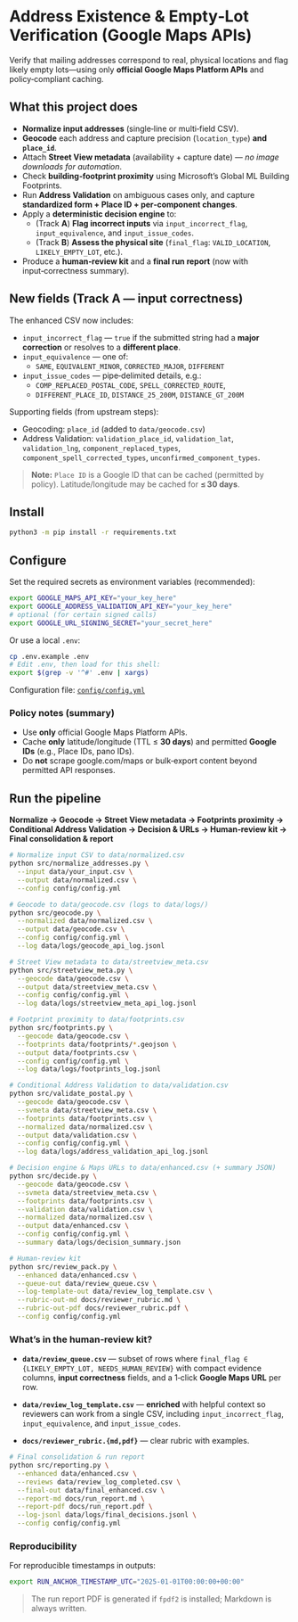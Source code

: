 # Address Existence & Empty‑Lot Verification (Google Maps APIs)

Verify that mailing addresses correspond to real, physical locations and flag likely empty lots—using only **official Google Maps Platform APIs** and policy‑compliant caching.

## What this project does

- **Normalize input addresses** (single‑line or multi‑field CSV).
- **Geocode** each address and capture precision (`location_type`) **and `place_id`**.
- Attach **Street View metadata** (availability + capture date) — *no image downloads for automation*.
- Check **building‑footprint proximity** using Microsoft’s Global ML Building Footprints.
- Run **Address Validation** on ambiguous cases only, and capture **standardized form + Place ID + per‑component changes**.
- Apply a **deterministic decision engine** to:
  - (Track **A**) **Flag incorrect inputs** via `input_incorrect_flag`, `input_equivalence`, and `input_issue_codes`.
  - (Track **B**) **Assess the physical site** (`final_flag`: `VALID_LOCATION`, `LIKELY_EMPTY_LOT`, etc.).
- Produce a **human‑review kit** and a **final run report** (now with input‑correctness summary).

## New fields (Track A — input correctness)

The enhanced CSV now includes:

- `input_incorrect_flag` — `true` if the submitted string had a **major correction** or resolves to a **different place**.
- `input_equivalence` — one of:
  - `SAME`, `EQUIVALENT_MINOR`, `CORRECTED_MAJOR`, `DIFFERENT`
- `input_issue_codes` — pipe‑delimited details, e.g.:
  - `COMP_REPLACED_POSTAL_CODE`, `SPELL_CORRECTED_ROUTE`,
  - `DIFFERENT_PLACE_ID`, `DISTANCE_25_200M`, `DISTANCE_GT_200M`

Supporting fields (from upstream steps):

- Geocoding: `place_id` (added to `data/geocode.csv`)
- Address Validation: `validation_place_id`, `validation_lat`, `validation_lng`,
  `component_replaced_types`, `component_spell_corrected_types`, `unconfirmed_component_types`.

> **Note:** `Place ID` is a Google ID that can be cached (permitted by policy). Latitude/longitude may be cached for **≤ 30 days**.

## Install

```bash
python3 -m pip install -r requirements.txt
```

## Configure

Set the required secrets as environment variables (recommended):

```bash
export GOOGLE_MAPS_API_KEY="your_key_here"
export GOOGLE_ADDRESS_VALIDATION_API_KEY="your_key_here"
# optional (for certain signed calls)
export GOOGLE_URL_SIGNING_SECRET="your_secret_here"
```

Or use a local `.env`:

```bash
cp .env.example .env
# Edit .env, then load for this shell:
export $(grep -v '^#' .env | xargs)
```

Configuration file: [`config/config.yml`](config/config.yml)

### Policy notes (summary)

* Use **only** official Google Maps Platform APIs.
* Cache **only** latitude/longitude (TTL ≤ **30 days**) and permitted **Google IDs** (e.g., Place IDs, pano IDs).
* Do **not** scrape google.com/maps or bulk‑export content beyond permitted API responses.

## Run the pipeline

**Normalize → Geocode → Street View metadata → Footprints proximity → Conditional Address Validation → Decision & URLs → Human‑review kit → Final consolidation & report**

```bash
# Normalize input CSV to data/normalized.csv
python src/normalize_addresses.py \
  --input data/your_input.csv \
  --output data/normalized.csv \
  --config config/config.yml

# Geocode to data/geocode.csv (logs to data/logs/)
python src/geocode.py \
  --normalized data/normalized.csv \
  --output data/geocode.csv \
  --config config/config.yml \
  --log data/logs/geocode_api_log.jsonl

# Street View metadata to data/streetview_meta.csv
python src/streetview_meta.py \
  --geocode data/geocode.csv \
  --output data/streetview_meta.csv \
  --config config/config.yml \
  --log data/logs/streetview_meta_api_log.jsonl

# Footprint proximity to data/footprints.csv
python src/footprints.py \
  --geocode data/geocode.csv \
  --footprints data/footprints/*.geojson \
  --output data/footprints.csv \
  --config config/config.yml \
  --log data/logs/footprints_log.jsonl

# Conditional Address Validation to data/validation.csv
python src/validate_postal.py \
  --geocode data/geocode.csv \
  --svmeta data/streetview_meta.csv \
  --footprints data/footprints.csv \
  --normalized data/normalized.csv \
  --output data/validation.csv \
  --config config/config.yml \
  --log data/logs/address_validation_api_log.jsonl

# Decision engine & Maps URLs to data/enhanced.csv (+ summary JSON)
python src/decide.py \
  --geocode data/geocode.csv \
  --svmeta data/streetview_meta.csv \
  --footprints data/footprints.csv \
  --validation data/validation.csv \
  --normalized data/normalized.csv \
  --output data/enhanced.csv \
  --config config/config.yml \
  --summary data/logs/decision_summary.json

# Human‑review kit
python src/review_pack.py \
  --enhanced data/enhanced.csv \
  --queue-out data/review_queue.csv \
  --log-template-out data/review_log_template.csv \
  --rubric-out-md docs/reviewer_rubric.md \
  --rubric-out-pdf docs/reviewer_rubric.pdf \
  --config config/config.yml
```

### What’s in the human‑review kit?

* **`data/review_queue.csv`** — subset of rows where `final_flag ∈ {LIKELY_EMPTY_LOT, NEEDS_HUMAN_REVIEW}` with compact evidence columns, **input correctness** fields, and a 1‑click **Google Maps URL** per row.

* **`data/review_log_template.csv`** — **enriched** with helpful context so reviewers can work from a single CSV, including `input_incorrect_flag`, `input_equivalence`, and `input_issue_codes`.

* **`docs/reviewer_rubric.{md,pdf}`** — clear rubric with examples.

```bash
# Final consolidation & run report
python src/reporting.py \
  --enhanced data/enhanced.csv \
  --reviews data/review_log_completed.csv \
  --final-out data/final_enhanced.csv \
  --report-md docs/run_report.md \
  --report-pdf docs/run_report.pdf \
  --log-jsonl data/logs/final_decisions.jsonl \
  --config config/config.yml
```

### Reproducibility

For reproducible timestamps in outputs:

```bash
export RUN_ANCHOR_TIMESTAMP_UTC="2025-01-01T00:00:00+00:00"
```

> The run report PDF is generated if `fpdf2` is installed; Markdown is always written.

